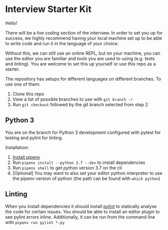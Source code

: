 # Interview Starter Kit

Hello!

There will be a live coding section of the interview. In order to set you up for success, we highly recommend having your local machine set up to be able to write code and run it in the language of your choice.

Without this, we can still use an online REPL, but on your machine, you can use the editor you are familiar and tools you are used to using (e.g. tests and linting). You are welcome to set this up yourself or use this repo as a starter.

The repository has setups for different languages on different branches. To use one of them:

1. Clone this repo
2. View a list of possible branches to use with `git branch -r`
3. Run `git checkout` followed by the git branch selected from step 2

## Python 3

You are on the branch for Python 3 development configured with pytest for testing and pylint for linting.

Installation:

1. [Install pipenv](https://pipenv.kennethreitz.org/en/latest/#install-pipenv-today)
2. Run `pipenv install --python 3.7 --dev` to install dependencies
3. Run `pipenv shell` to get python version 3.7 on the cli
4. [Optional] You may want to also set your editor python interpreter to use the pipenv version of python (the path can be found with `which python`)

## Linting

When you install dependencies it should install [pylint](https://www.pylint.org) to statically analyse the code for certain issues. You should be able to install an editor plugin to see pylint errors inline. Additionally, it can be run from the command line with `pipenv run pylint *.py`
